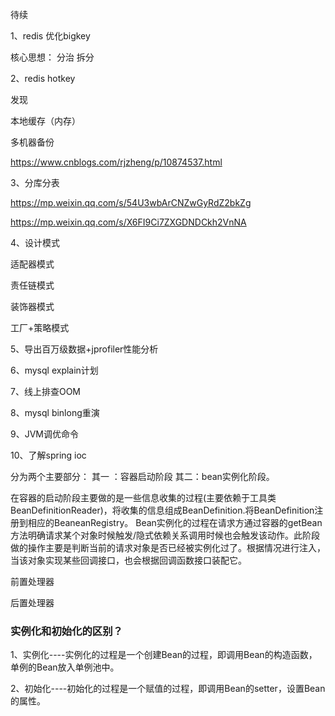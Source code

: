 待续

1、redis 优化bigkey

核心思想： 分治 拆分



2、redis hotkey

发现

本地缓存（内存）

多机器备份

https://www.cnblogs.com/rjzheng/p/10874537.html



3、分库分表

https://mp.weixin.qq.com/s/54U3wbArCNZwGyRdZ2bkZg

https://mp.weixin.qq.com/s/X6FI9Ci7ZXGDNDCkh2VnNA



4、设计模式

适配器模式

责任链模式

装饰器模式

工厂+策略模式



5、导出百万级数据+jprofiler性能分析



6、mysql explain计划



7、线上排查OOM



8、mysql binlong重演



9、JVM调优命令



10、了解spring ioc 

分为两个主要部分：
其一 ：容器启动阶段
其二：bean实例化阶段。

在容器的启动阶段主要做的是一些信息收集的过程(主要依赖于工具类BeanDefinitionReader)，将收集的信息组成BeanDefinition.将BeanDefinition注册到相应的BeaneanRegistry。
Bean实例化的过程在请求方通过容器的getBean方法明确请求某个对象时候触发/隐式依赖关系调用时候也会触发该动作。此阶段做的操作主要是判断当前的请求对象是否已经被实例化过了。根据情况进行注入，当该对象实现某些回调接口，也会根据回调函数接口装配它。

前置处理器

后置处理器

### 实例化和初始化的区别？

1、实例化----实例化的过程是一个创建Bean的过程，即调用Bean的构造函数，单例的Bean放入单例池中。

2、初始化----初始化的过程是一个赋值的过程，即调用Bean的setter，设置Bean的属性。



